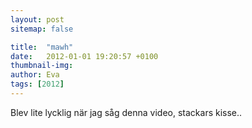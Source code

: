 ```yaml
---
layout: post
sitemap: false

title:  "mawh"
date:   2012-01-01 19:20:57 +0100
thumbnail-img: 
author: Eva
tags: [2012]
---
```


Blev lite lycklig när jag såg denna video, stackars kisse..

